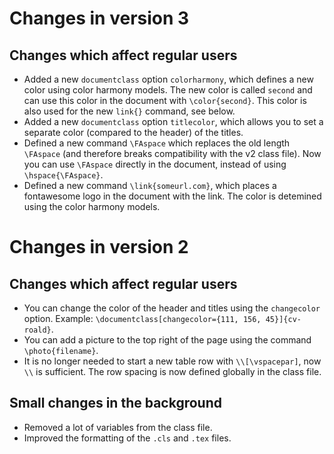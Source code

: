 # Changes in version 3
## Changes which affect regular users
- Added a new `documentclass` option `colorharmony`, which defines a new color using color harmony models. The new color is called `second` and can use this color in the document with `\color{second}`. This color is also used for the new `link{}` command, see below.
- Added a new `documentclass` option `titlecolor`, which allows you to set a separate color (compared to the header) of the titles.
- Defined a new command `\FAspace` which replaces the old length `\FAspace` (and therefore breaks compatibility with the v2 class file). Now you can use `\FAspace` directly in the document, instead of using `\hspace{\FAspace}`.
- Defined a new command `\link{someurl.com}`, which places a fontawesome logo in the document with the link. The color is detemined using the color harmony models.

# Changes in version 2
## Changes which affect regular users
- You can change the color of the header and titles using the `changecolor` option. Example: `\documentclass[changecolor={111, 156, 45}]{cv-roald}`.
- You can add a picture to the top right of the page using the command `\photo{filename}`.
- It is no longer needed to start a new table row with `\\[\vspacepar]`, now `\\` is sufficient. The row spacing is now defined globally in the class file.

## Small changes in the background
- Removed a lot of variables from the class file.
- Improved the formatting of the `.cls` and `.tex` files.
